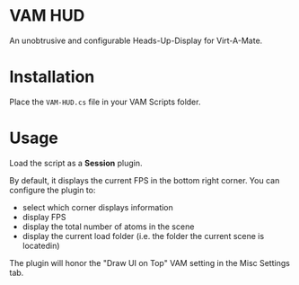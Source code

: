# VAM HUD
An unobtrusive and configurable Heads-Up-Display for Virt-A-Mate.

# Installation
Place the `VAM-HUD.cs` file in your VAM Scripts folder.

# Usage
Load the script as a **Session** plugin.

By default, it displays the current FPS in the bottom right corner.
You can configure the plugin to:

- select which corner displays information
- display FPS
- display the total number of atoms in the scene
- display the current load folder (i.e. the folder the current scene is locatedin)

The plugin will honor the "Draw UI on Top" VAM setting in the Misc Settings tab.

